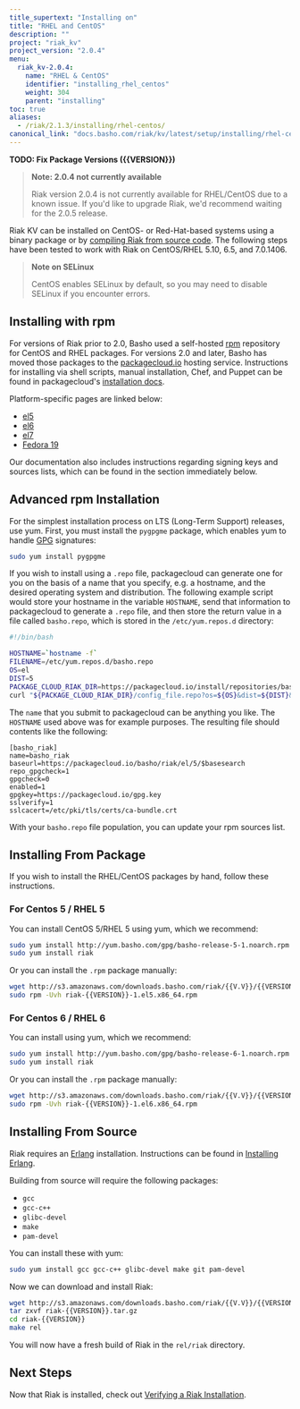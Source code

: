 ```yaml
---
title_supertext: "Installing on"
title: "RHEL and CentOS"
description: ""
project: "riak_kv"
project_version: "2.0.4"
menu:
  riak_kv-2.0.4:
    name: "RHEL & CentOS"
    identifier: "installing_rhel_centos"
    weight: 304
    parent: "installing"
toc: true
aliases:
  - /riak/2.1.3/installing/rhel-centos/
canonical_link: "docs.basho.com/riak/kv/latest/setup/installing/rhel-centos.md"
---
```


**TODO: Fix Package Versions ({{VERSION}})**

[install source index]: /riak/kv/2.0.4/setup/installing/source
[install source erlang]: /riak/kv/2.0.4/setup/installing/source/erlang
[install verify]: /riak/kv/2.0.4/setup/installing/verify

> **Note: 2.0.4 not currently available**
>
> Riak version 2.0.4 is not currently available for RHEL/CentOS due to a known issue. If you'd like to upgrade Riak, we'd recommend waiting for the 2.0.5 release.


Riak KV can be installed on CentOS- or Red-Hat-based systems using a binary
package or by [compiling Riak from source code][install source index]. The following steps have been tested to work with Riak on
CentOS/RHEL 5.10, 6.5, and 7.0.1406.

> **Note on SELinux**
>
> CentOS enables SELinux by default, so you may need to disable SELinux if
you encounter errors.

## Installing with rpm

For versions of Riak prior to 2.0, Basho used a self-hosted
[rpm](http://www.rpm.org/) repository for CentOS and RHEL packages. For
versions 2.0 and later, Basho has moved those packages to the
[packagecloud.io](https://packagecloud.io/) hosting service.
Instructions for installing via shell scripts, manual installation,
Chef, and Puppet can be found in packagecloud's [installation
docs](https://packagecloud.io/basho/riak/install).

Platform-specific pages are linked below:

* [el5](https://packagecloud.io/basho/riak/packages/el/5/riak-{{VERSION}}-1.x86_64.rpm)
* [el6](https://packagecloud.io/basho/riak/packages/el/6/riak-{{VERSION}}-1.el6.x86_64.rpm)
* [el7](https://packagecloud.io/basho/riak/packages/el/7/riak-{{VERSION}}-1.el7.centos.x86_64.rpm)
* [Fedora 19](https://packagecloud.io/basho/riak/packages/fedora/19/riak-{{VERSION}}-1.fc19.x86_64.rpm)

Our documentation also includes instructions regarding signing keys and
sources lists, which can be found in the section immediately below.

## Advanced rpm Installation

For the simplest installation process on LTS (Long-Term Support)
releases, use yum. First, you must install the `pygpgme` package, which
enables yum to handle [GPG](https://www.gnupg.org/) signatures:

```bash
sudo yum install pygpgme
```

If you wish to install using a `.repo` file, packagecloud can generate
one for you on the basis of a name that you specify, e.g. a hostname,
and the desired operating system and distribution. The following example
script would store your hostname in the variable `HOSTNAME`, send that
information to packagecloud to generate a `.repo` file, and then store
the return value in a file called `basho.repo`, which is stored in the
`/etc/yum.repos.d` directory:

```bash
#!/bin/bash

HOSTNAME=`hostname -f`
FILENAME=/etc/yum.repos.d/basho.repo
OS=el
DIST=5
PACKAGE_CLOUD_RIAK_DIR=https://packagecloud.io/install/repositories/basho/riak
curl "${PACKAGE_CLOUD_RIAK_DIR}/config_file.repo?os=${OS}&dist=${DIST}&name=${HOSTNAME}" > $FILENAME
```

The `name` that you submit to packagecloud can be anything you like. The
`HOSTNAME` used above was for example purposes. The resulting file
should contents like the following:

```
[basho_riak]
name=basho_riak
baseurl=https://packagecloud.io/basho/riak/el/5/$basesearch
repo_gpgcheck=1
gpgcheck=0
enabled=1
gpgkey=https://packagecloud.io/gpg.key
sslverify=1
sslcacert=/etc/pki/tls/certs/ca-bundle.crt
```

With your `basho.repo` file population, you can update your rpm sources
list.

## Installing From Package

If you wish to install the RHEL/CentOS packages by hand, follow these
instructions.

### For Centos 5 / RHEL 5

You can install CentOS 5/RHEL 5 using yum, which we recommend:

```bash
sudo yum install http://yum.basho.com/gpg/basho-release-5-1.noarch.rpm
sudo yum install riak
```

Or you can install the `.rpm` package manually:

```bash
wget http://s3.amazonaws.com/downloads.basho.com/riak/{{V.V}}/{{VERSION}}/rhel/5/riak-{{VERSION}}-1.el5.x86_64.rpm
sudo rpm -Uvh riak-{{VERSION}}-1.el5.x86_64.rpm
```

### For Centos 6 / RHEL 6

You can install using yum, which we recommend:

```bash
sudo yum install http://yum.basho.com/gpg/basho-release-6-1.noarch.rpm
sudo yum install riak
```

Or you can install the `.rpm` package manually:

```bash
wget http://s3.amazonaws.com/downloads.basho.com/riak/{{V.V}}/{{VERSION}}/rhel/6/riak-{{VERSION}}-1.el6.x86_64.rpm
sudo rpm -Uvh riak-{{VERSION}}-1.el6.x86_64.rpm
```

## Installing From Source

Riak requires an [Erlang](http://www.erlang.org/) installation.
Instructions can be found in [Installing Erlang][install source erlang].

Building from source will require the following packages:

* `gcc`
* `gcc-c++`
* `glibc-devel`
* `make`
* `pam-devel`

You can install these with yum:

```bash
sudo yum install gcc gcc-c++ glibc-devel make git pam-devel
```

Now we can download and install Riak:

```bash
wget http://s3.amazonaws.com/downloads.basho.com/riak/{{V.V}}/{{VERSION}}/riak-{{VERSION}}.tar.gz
tar zxvf riak-{{VERSION}}.tar.gz
cd riak-{{VERSION}}
make rel
```

You will now have a fresh build of Riak in the `rel/riak` directory.

## Next Steps

Now that Riak is installed, check out [Verifying a Riak Installation][install verify].
